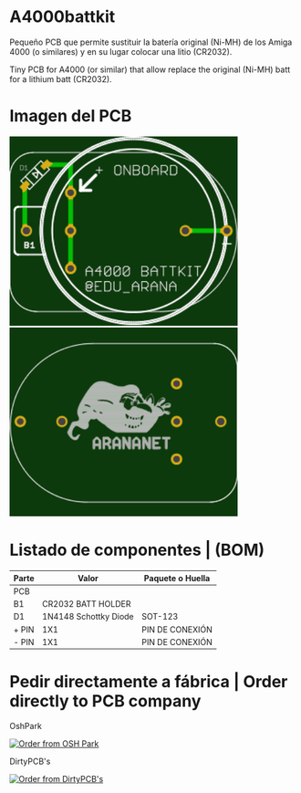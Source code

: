 # A4000battkit

Pequeño PCB que permite sustituir la batería original (Ni-MH) de los Amiga 4000 (o similares) y en su lugar colocar una litio (CR2032).

Tiny PCB for A4000 (or similar) that allow replace the original (Ni-MH) batt for a lithium batt (CR2032).

# Imagen del PCB

<img src="https://github.com/arananet/a4000battkit/blob/master/images/frenten.png?raw=true" width="400">

<img src="https://github.com/arananet/a4000battkit/blob/master/images/traseron.png?raw=true" width="400">

# Listado de componentes | (BOM)

| Parte         | Valor                   | Paquete o Huella               |
| ------------- | ----------------------- | ------------------------------ | 
| PCB           |                         |                                |
| B1            | CR2032 BATT HOLDER      |                                |
| D1            | 1N4148 Schottky Diode   | SOT-123                        |
| + PIN         | 1X1                     | PIN DE CONEXIÓN                |
| - PIN         | 1X1                     | PIN DE CONEXIÓN                |

# Pedir directamente a fábrica | Order directly to PCB company

OshPark

<a href="https://oshpark.com/shared_projects/xknJ8wvA"><img src="https://oshpark.com/assets/badge-5b7ec47045b78aef6eb9d83b3bac6b1920de805e9a0c227658eac6e19a045b9c.png" alt="Order from OSH Park"></img></a>

DirtyPCB's

<a href="http://dirtypcbs.com/store/designer/details/arananet/2921/a4000battkit-new"><img src="http://dirtypcbs.com/themes/dangercore/images/dangerous-prototypes.png" alt="Order from DirtyPCB's"/></a>
